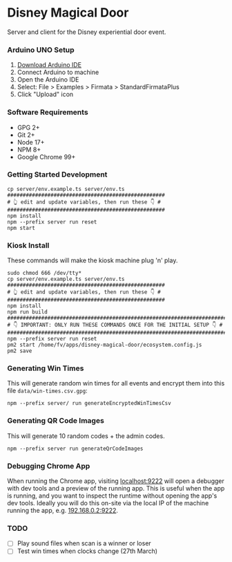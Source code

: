 # Disney Magical Door

Server and client for the Disney experiential door event.

### Arduino UNO Setup

1. [Download Arduino IDE](https://www.arduino.cc/en/software)
2. Connect Arduino to machine
3. Open the Arduino IDE
4. Select: File > Examples > Firmata > StandardFirmataPlus
5. Click "Upload" icon

### Software Requirements

- GPG 2+
- Git 2+
- Node 17+
- NPM 8+
- Google Chrome 99+

### Getting Started Development

```shell
cp server/env.example.ts server/env.ts
###################################################
# 👆 edit and update variables, then run these 👇 #
###################################################
npm install
npm --prefix server run reset
npm start
```

### Kiosk Install

These commands will make the kiosk machine plug 'n' play.

```shell
sudo chmod 666 /dev/tty*
cp server/env.example.ts server/env.ts
###################################################
# 👆 edit and update variables, then run these 👇 #
###################################################
npm install
npm run build
#######################################################################
# 👇 IMPORTANT: ONLY RUN THESE COMMANDS ONCE FOR THE INITIAL SETUP 👇 #
#######################################################################
npm --prefix server run reset
pm2 start /home/fv/apps/disney-magical-door/ecosystem.config.js
pm2 save
```

### Generating Win Times

This will generate random win times for all events and encrypt them into this file `data/win-times.csv.gpg`:

```shell
npm --prefix server/ run generateEncryptedWinTimesCsv
```

### Generating QR Code Images

This will generate 10 random codes + the admin codes.

```shell
npm --prefix server run generateQrCodeImages
```

### Debugging Chrome App

When running the Chrome app, visiting [localhost:9222](http://localhost:9222) will open a debugger
with dev tools and a preview of the running app. This is useful when the app is running, and you want
to inspect the runtime without opening the app's dev tools. Ideally you will do this on-site via the
local IP of the machine running the app, e.g. [192.168.0.2:9222](http://192.168.0.2:9222).

### TODO

- [ ] Play sound files when scan is a winner or loser
- [ ] Test win times when clocks change (27th March)
